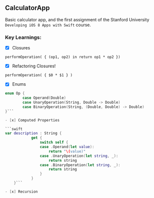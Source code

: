 ## CalculatorApp

Basic calculator app, and the first assignment of the Stanford University `Developing iOS 8 Apps with Swift` course.

### Key Learnings:

- [x] Closures

`performOperation( { (op1, op2) in return op1 * op2 })`

- [x] Refactoring Closures!

`performOperation( { $0 * $1 } )`

- [x] Enums

```swift
enum Op {
        case Operand(Double)
        case UnaryOperation(String, Double -> Double)
        case BinaryOperation(String, (Double, Double) -> Double)
}```

- [x] Computed Properties

```swift
var description : String {
            get {
                switch self {
                case .Operand(let value):
                    return "\(value)"
                case .UnaryOperation(let string, _):
                    return string
                case .BinaryOperation(let string, _):
                    return string
                }
            }
    }```

- [x] Recursion

